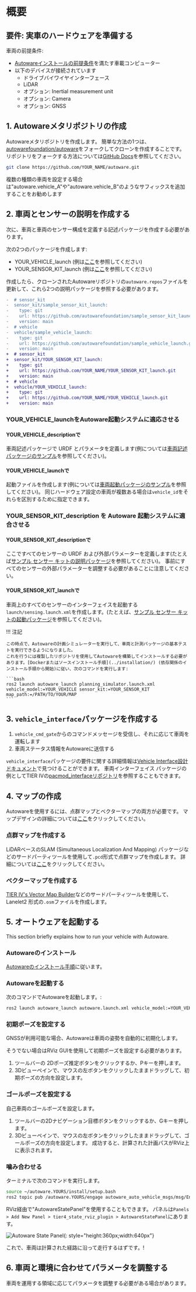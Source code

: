 # 概要

## 要件: 実車のハードウェアを準備する

車両の前提条件:

- [Autowareインストールの前提条件](../../installation/autoware/source-installation.md#prerequisites)を満たす車載コンピューター
- 以下のデバイスが接続されています
  - ドライブバイワイヤインターフェース
  - LiDAR
  - オプション: Inertial measurement unit
  - オプション: Camera
  - オプション: GNSS

## 1. Autowareメタリポジトリの作成

Autowareメタリポジトリを作成します。
簡単な方法の1つは、[autowarefoundation/autoware](https://github.com/autowarefoundation/autoware)をフォークしてクローンを作成することです。
リポジトリをフォークする方法については[GitHub Docs](https://docs.github.com/en/get-started/quickstart/fork-a-repo)を参照してください。

```bash
git clone https://github.com/YOUR_NAME/autoware.git
```

複数の種類の車両を設定する場合は"autoware.vehicle_A"や"autoware.vehicle_B"のようなサフィックスを追加することをお勧めします

## 2. 車両とセンサーの説明を作成する

次に、車両と車両のセンサー構成を定義する記述パッケージを作成する必要があります。

次の2つのパッケージを作成します:

- YOUR_VEHICLE_launch (例は[ここ](https://github.com/autowarefoundation/sample_vehicle_launch)を参照してください)
- YOUR_SENSOR_KIT_launch (例は[ここ](https://github.com/autowarefoundation/sample_sensor_kit_launch)を参照してください)

作成したら、クローンされたAutowareリポジトリの`autoware.repos`ファイルを更新して、これら2つの説明パッケージを参照する必要があります。

```diff
-  # sensor_kit
-  sensor_kit/sample_sensor_kit_launch:
-    type: git
-    url: https://github.com/autowarefoundation/sample_sensor_kit_launch.git
-    version: main
-  # vehicle
-  vehicle/sample_vehicle_launch:
-    type: git
-    url: https://github.com/autowarefoundation/sample_vehicle_launch.git
-    version: main
+  # sensor_kit
+  sensor_kit/YOUR_SENSOR_KIT_launch:
+    type: git
+    url: https://github.com/YOUR_NAME/YOUR_SENSOR_KIT_launch.git
+    version: main
+  # vehicle
+  vehicle/YOUR_VEHICLE_launch:
+    type: git
+    url: https://github.com/YOUR_NAME/YOUR_VEHICLE_launch.git
+    version: main
```

### YOUR_VEHICLE_launchをAutoware起動システムに適応させる

#### YOUR_VEHICLE_descriptionで

車両記述パッケージで URDF とパラメータを定義します(例については[車両記述パッケージのサンプル](https://github.com/autowarefoundation/sample_vehicle_launch/tree/main/sample_vehicle_description)を参照してください)。

#### YOUR_VEHICLE_launchで

起動ファイルを作成します(例については[車両起動パッケージのサンプル](https://github.com/autowarefoundation/sample_vehicle_launch/tree/main/sample_vehicle_launch)を参照してください)。
同じハードウェア設定の車両が複数ある場合は`vehicle_id`をそれらを区別するために指定できます。

### YOUR_SENSOR_KIT_description を Autoware 起動システムに適合させる

#### YOUR_SENSOR_KIT_descriptionで

ここですべてのセンサーの URDF および外部パラメーターを定義します(たとえば[サンプル センサー キットの説明パッケージ](https://github.com/autowarefoundation/sample_sensor_kit_launch/tree/main/sample_sensor_kit_description)を参照してください)。
事前にすべてのセンサーの外部パラメーターを調整する必要があることに注意してください。

#### YOUR_SENSOR_KIT_launchで

車両上のすべてのセンサーのインターフェイスを起動する`launch/sensing.launch.xml`を作成します。(たとえば、[サンプル センサー キットの起動パッケージ](https://github.com/autowarefoundation/sample_sensor_kit_launch/tree/main/sample_sensor_kit_launch)を参照してください)。

!!! 注記

    この時点で、Autowareの計画シミュレーターを実行して、車両と計測パッケージの基本テストを実行できるようになりました。
    これを行うには複製したリポジトリを使用してAutowareを構築してインストールする必要があります。[Dockerまたはソースインストール手順](../installation/) (依存関係のインストール手順から開始)に従い、次のコマンドを実行します:

    ```bash
    ros2 launch autoware_launch planning_simulator.launch.xml vehicle_model:=YOUR_VEHICLE sensor_kit:=YOUR_SENSOR_KIT map_path:=/PATH/TO/YOUR/MAP
    ```

## 3. `vehicle_interface`パッケージを作成する

1. `vehicle_cmd_gate`からのコマンドメッセージを受信し、それに応じて車両を運転します
2. 車両ステータス情報をAutowareに送信する

`vehicle_interface`パッケージの要件に関する詳細情報は[Vehicle Interface設計ドキュメント](../../design/autoware-interfaces/components/vehicle-interface.md)で見つけることができます。
車両インターフェイス パッケージの例としてTIER IVの[pacmod_interfaceリポジトリ](https://github.com/tier4/pacmod_interface)を参照することもできます。

## 4. マップの作成

Autowareを使用するには、点群マップとベクターマップの両方が必要です。
マップデザインの詳細については[ここ](../../design/autoware-architecture/map/index.md)をクリックしてください。

### 点群マップを作成する

LiDARベースのSLAM (Simultaneous Localization And Mapping) パッケージなどのサードパーティツールを使用して`.pcd`形式で点群マップを作成します。
詳細については[ここ](creating-maps/index.md)をクリックしてください。

### ベクターマップを作成する

[TIER IV's Vector Map Builder](https://tools.tier4.jp/)などのサードパーティツールを使用して、Lanelet2 形式の`.osm`ファイルを作成します。

## 5. オートウェアを起動する

This section briefly explains how to run your vehicle with Autoware.

### Autowareのインストール

[Autowareのインストール手順](../../installation/)に従います。

### Autowareを起動する

次のコマンドでAutowareを起動します。:

```bash
ros2 launch autoware_launch autoware.launch.xml vehicle_model:=YOUR_VEHICLE sensor_kit:=YOUR_SENSOR_KIT map_path:=/PATH/TO/YOUR/MAP
```

### 初期ポーズを設定する

GNSSが利用可能な場合、Autowareは車両の姿勢を自動的に初期化します。

そうでない場合はRViz GUIを使用して初期ポーズを設定する必要があります。

1. ツールバーの 2Dポーズ推定ボタンをクリックするか、Pキーを押します。
2. 3Dビューペインで、マウスの左ボタンをクリックしたままドラッグして、初期ポーズの方向を設定します。

### ゴールポーズを設定する

自己車両のゴールポーズを設定します。

1. ツールバーの2Dナビゲーション目標ボタンをクリックするか、Gキーを押します。
2. 3Dビューペインで、マウスの左ボタンをクリックしたままドラッグして、ゴールポーズの方向を設定します。
   成功すると、計算された計画パスがRViz上に表示されます。

### 噛み合わせる

ターミナルで次のコマンドを実行します。

```bash
source ~/autoware.YOURS/install/setup.bash
ros2 topic pub /autoware.YOURS/engage autoware_auto_vehicle_msgs/msg/Engage "engage: true" -1
```

RViz経由で"AutowareStatePanel"を使用することもできます。
パネルは`Panels > Add New Panel > tier4_state_rviz_plugin > AutowareStatePanel`にあります。

![Autoware State Panel](images/autoware-state-panel.png){: style="height:360px;width:640px"}

これで、車両は計算された経路に沿って走行するはずです。!

## 6. 車両と環境に合わせてパラメータを調整する

車両を運用する領域に応じてパラメータを調整する必要がある場合があります。
